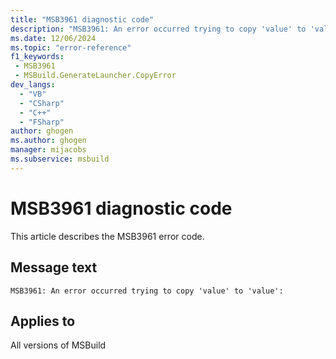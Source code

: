 ```yaml
---
title: "MSB3961 diagnostic code"
description: "MSB3961: An error occurred trying to copy 'value' to 'value':"
ms.date: 12/06/2024
ms.topic: "error-reference"
f1_keywords:
 - MSB3961
 - MSBuild.GenerateLauncher.CopyError
dev_langs:
  - "VB"
  - "CSharp"
  - "C++"
  - "FSharp"
author: ghogen
ms.author: ghogen
manager: mijacobs
ms.subservice: msbuild
---
```


# MSB3961 diagnostic code

<!-- :::ErrorDefinitionDescription::: -->
<!-- :::editable-content name="introDescription"::: -->
This article describes the MSB3961 error code.
<!-- :::editable-content-end::: -->

## Message text

`MSB3961: An error occurred trying to copy 'value' to 'value':`

<!-- :::editable-content name="postOutputDescription"::: -->
<!--
{StrBegin="MSB3961: "}
-->
<!-- :::editable-content-end::: -->
<!-- :::ErrorDefinitionDescription-end::: -->

## Applies to

All versions of MSBuild
